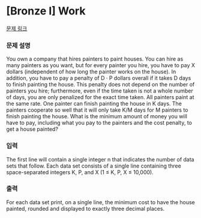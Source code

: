 # [Bronze I] Work

[문제 링크](https://www.acmicpc.net/problem/26553) 

### 문제 설명

<p>You own a company that hires painters to paint houses. You can hire as many painters as you want, but for every painter you hire, you have to pay X dollars (independent of how long the painter works on the house). In addition, you have to pay a penalty of D · P dollars overall if it takes D days to finish painting the house. This penalty does not depend on the number of painters you hire; furthermore, even if the time taken is not a whole number of days, you are only penalized for the exact time taken. All painters paint at the same rate. One painter can finish painting the house in K days. The painters cooperate so well that it will only take K/M days for M painters to finish painting the house. What is the minimum amount of money you will have to pay, including what you pay to the painters and the cost penalty, to get a house painted?</p>

### 입력 

 <p>The first line will contain a single integer n that indicates the number of data sets that follow. Each data set consists of a single line containing three space-separated integers K, P, and X (1 ≤ K, P, X ≤ 10,000).</p>

### 출력 

 <p>For each data set print, on a single line, the minimum cost to have the house painted, rounded and displayed to exactly three decimal places.</p>

